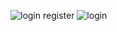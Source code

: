 ![login register](https://github.com/medinebkaya/Php-exercises/assets/77451962/66f0bede-d896-43e8-add9-b0ae812623d9)
![login](https://github.com/medinebkaya/Php-exercises/assets/77451962/8649fcb6-6ce4-4e48-8c0c-d987fca676a9)

